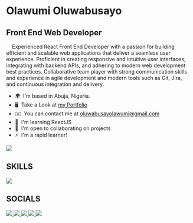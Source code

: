 Olawumi Oluwabusayo
===========================================================================================================================================

Front End Web Developer
-----------------------

&nbsp;&nbsp;&nbsp;&nbsp;Experienced React Front End Developer with a passion for building efficient and scalable web applications that deliver a seamless user experience. Proficient in creating responsive and intuitive user interfaces, integrating with backend APIs, and adhering to modern web development best practices. Collaborative team player with strong communication skills and experience in agile development and modern tools such as Git, Jira, and continuous integration and delivery.

*   🌍  I'm based in Abuja, Nigeria.
*   🖥️  Take a Look at <a target='_blank' href='http://meet-busayo.vercel.app'>my Portfolio</a>
*   ✉️  You can contact me at [oluwabusayolawumi@gmail.com](mailto:oluwabusayolawumi@gmail.com)
*   🧠  I'm learning ReactJS
*   🤝  I'm open to collaborating on projects
*   ⚡  I'm a rapid learner!

![](https://komarev.com/ghpvc/?username=busayolawumi&style=for-the-badge	)

<h2>SKILLS </h2>
<p>
  <a href="https://skillicons.dev">
    <img src="https://skillicons.dev/icons?i=react,js,tailwind,wordpress,vite,html,css,bootstrap,git" />
  </a>
</p>
<h2>SOCIALS</h2>
<p>
  <a href="https://www.github.com/busayolawumi" target="_blank" rel="noreferrer">
   <img src="https://skillicons.dev/icons?i=github" />
  </a>
  <a href="https://www.linkedin.com/in/busayolawumi "target="_blank" rel="noreferrer">
   <img src="https://skillicons.dev/icons?i=linkedin" />
  </a>
  <a href="https://www.stackoverflow.com/users/busayolawumi "target="_blank" rel="noreferrer">
   <img src="https://skillicons.dev/icons?i=stackoverflow" />
  </a>
  <a href="https://www.twitter.com/busayocodes" target="_blank" rel="noreferrer">
   <img src="https://skillicons.dev/icons?i=twitter" />
  </a>
  <a href="http://www.instagram.com/busayocodes" target="_blank" rel="noreferrer">
   <img src="https://skillicons.dev/icons?i=instagram" />
  </a>
</p>
<!-- <h2>SUPPORT ME</h2>
<a target="_blank" href="https://www.buymeacoffee.com/busayolawumi "><img src="https://cdn.buymeacoffee.com/buttons/v2/default-yellow.png" width="200" /></a>
</p> -->
